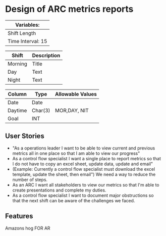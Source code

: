 # Design of ARC metrics reports 

| Variables: |
| ----------- | 
| Shift Length | 
| Time Interval: 15 | 





| Shift      | Description |
| ----------- | ----------- |
| Morning     | Title       |
| Day   | Text        |
| Night   | Text        |


| Column     | Type | Allowable Values |
| ----------- | ----------- | ------ |
| Date     | Date       | |
| Daytime   | Char(3)        | MOR,DAY, NIT|
| Goal   | INT        | |
## User Stories 

- "As a operations leader I want to be able to view current and previous metrics all in one place so that I am able to view our progress" 
- As a control flow specialist I want a single place to report metrics so that I do not have to copy an excel sheet, update data, update and email" 
- (Example: Currently a control flow specialist must download the excel template, update the sheet, then email") We need a way to reduce the number of steps. 
- As an ARC I want all stakeholders to view our metrics so that I'm able to create presentations and complete my duties. 
- As a control flow specialist I want to document major obstructions so that the next shift can be aware of the challenges we faced. 
## Features 
Amazons hog FOR AR
